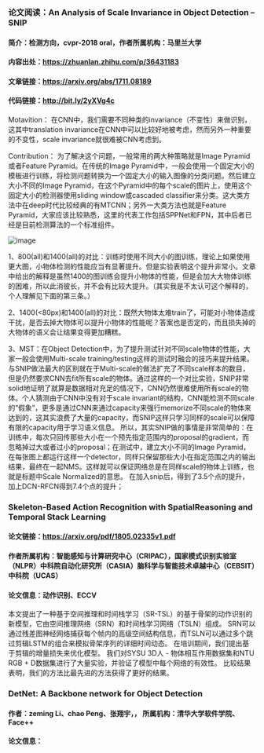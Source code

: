 ### 论文阅读：An Analysis of Scale Invariance in Object Detection – SNIP
#### 简介：检测方向，cvpr-2018 oral，作者所属机构：马里兰大学
#### 内容出处：https://zhuanlan.zhihu.com/p/36431183
#### 文章链接：https://arxiv.org/abs/1711.08189
#### 代码链接：http://bit.ly/2yXVg4c
Motavition：
在CNN中，我们需要不同种类的invariance（不变性）来做识别，这其中translation invariance在CNN中可以比较好地被考虑，然而另外一种重要的不变性，scale invariance就很难被CNN考虑到。

Contribution：
为了解决这个问题，一般常用的两大种策略就是Image Pyramid或者Feature Pyramid。在传统的Image Pyramid中，一般会使用一个固定大小的模板进行训练，将检测问题转换为一个固定大小的输入图像的分类问题。然后建立大小不同的Image Pyramid，在这个Pyramid中的每个scale的图片上，使用这个固定大小的检测器使用sliding window或cascaded classifier来分类。这大类方法中在deep时代比较经典的有MTCNN；另外一大类方法也就是Feature Pyramid，大家应该比较熟悉，这里的代表工作包括SPPNet和FPN，其中后者已经是目前检测算法的一个标准组件。

![image](https://github.com/GaoShanwen/test/blob/master/SNIP_analyze.jpeg)

  1、800(all)和1400(all)的对比：训练时使用不同大小的图训练，理论上如果使用更大图，小物体检测的性能应当有显著提升。但是实验表明这个提升非常小。文章中给出的解释是虽然1400的图训练会提升小物体的性能，但是会加大大物体训练的困难，所以此消彼长，并不会有比较大提升。（其实我是不太认可这个解释的，个人理解见下面的第三条。）
  
  2、1400(<80px)和1400(all)的对比：既然大物体太难train了，可能对小物体造成干扰，是否去掉大物体可以提升小物体的性能呢？答案也是否定的，而且损失掉的大物体的语义会让结果变得更加糟糕。
  
  3、MST：在Object Detection中，为了提升测试针对不同scale物体的性能，大家一般会使用Multi-scale training/testing这样的测试时融合的技巧来提升结果。与SNIP做法最大的区别就在于Multi-scale的做法扩充了不同scale样本的数目，但是仍然要求CNN去fit所有scale的物体。通过这样的一个对比实验，SNIP非常solid地证明了就算是数据相对充足的情况下，CNN仍然很难使用所有scale的物体。个人猜测由于CNN中没有对于scale invariant的结构，CNN能检测不同scale的“假象”，更多是通过CNN来通过capacity来强行memorize不同scale的物体来达到的，这其实浪费了大量的capacity，而SNIP这样只学习同样的scale可以保障有限的capacity用于学习语义信息。
所以，其实SNIP做的事情是非常简单的：在训练中，每次只回传那些大小在一个预先指定范围内的proposal的gradient，而忽略掉过大或者过小的proposal；在测试中，建立大小不同的Image Pyramid，在每张图上都运行这样一个detector，同样只保留那些大小在指定范围之内的输出结果，最终在一起NMS。这样就可以保证网络总是在同样scale的物体上训练，也就是标题中Scale Normalized的意思。
在加入snip后，得到了3.5个点的提升，加上DCN-RFCN得到7.4个点的提升；

### Skeleton-Based Action Recognition with SpatialReasoning and Temporal Stack Learning
#### 论文链接：https://arxiv.org/pdf/1805.02335v1.pdf
#### 作者所属机构：智能感知与计算研究中心（CRIPAC），国家模式识别实验室（NLPR）中科院自动化研究所（CASIA）脑科学与智能技术卓越中心（CEBSIT）中科院（UCAS）
#### 论文信息：动作识别、ECCV
本文提出了一种基于空间推理和时间栈学习（SR-TSL）的基于骨架的动作识别的新模型，它由空间推理网络（SRN）和时间栈学习网络（TSLN）组成。 SRN可以通过残差图神经网络捕获每个帧内的高级空间结构信息，而TSLN可以通过多个跳过剪辑LSTM的组合来模拟骨架序列的详细时间动态。 在培训期间，我们提出基于剪辑的增量损失来优化模型。 我们对SYSU 3D人 - 物体相互作用数据集和NTU RGB + D数据集进行了大量实验，并验证了模型中每个网络的有效性。 比较结果表明，我们的方法比最先进的方法获得了更好的结果。

### DetNet: A Backbone network for Object Detection
#### 作者：zeming Li、chao Peng、张翔宇，， 所属机构：清华大学软件学院、Face++
#### 论文信息：
